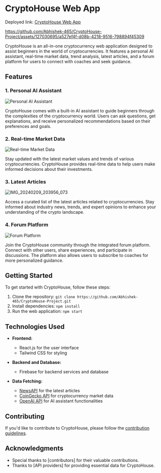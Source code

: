 # CryptoHouse Web App

Deployed link: [CryptoHouse Web App](https://jolly-speculoos-19cc36.netlify.app/)

https://github.com/Abhishek-465/CryptoHouse-Project/assets/127030695/a527ef4f-d08b-4218-9516-798894f45309



CryptoHouse is an all-in-one cryptocurrency web application designed to assist beginners in the world of cryptocurrencies. It features a personal AI assistant, real-time market data, trend analysis, latest articles, and a forum platform for users to connect with coaches and seek guidance.

## Features

### 1. Personal AI Assistant

![Personal AI Assistant](https://github.com/Abhishek-465/CryptoHouse-Project/assets/127030695/5c6ddf03-9d00-469b-85ed-000f9aee767d)

CryptoHouse comes with a built-in AI assistant to guide beginners through the complexities of the cryptocurrency world. Users can ask questions, get explanations, and receive personalized recommendations based on their preferences and goals.

### 2. Real-time Market Data

![Real-time Market Data](https://github.com/Abhishek-465/CryptoHouse-Project/assets/127030695/f3ffbd35-0665-4c7b-930f-eec7eadc0827)

Stay updated with the latest market values and trends of various cryptocurrencies. CryptoHouse provides real-time data to help users make informed decisions about their investments.

### 3. Latest Articles

![IMG_20240209_203956_073](https://github.com/Abhishek-465/CryptoHouse-Project/assets/127030695/c6c0c62a-1b26-4c8e-b1ad-64335528e32a)

Access a curated list of the latest articles related to cryptocurrencies. Stay informed about industry news, trends, and expert opinions to enhance your understanding of the crypto landscape.

### 4. Forum Platform

![Forum Platform](https://github.com/Abhishek-465/CryptoHouse-Project/assets/127030695/5fe48200-50f6-4114-9e25-abb9fd84d667)

Join the CryptoHouse community through the integrated forum platform. Connect with other users, share experiences, and participate in discussions. The platform also allows users to subscribe to coaches for more personalized guidance.

## Getting Started

To get started with CryptoHouse, follow these steps:

1. Clone the repository: `git clone https://github.com/Abhishek-465/CryptoHouse-Project.git`
2. Install dependencies: `npm install`
3. Run the web application: `npm start`

## Technologies Used

- **Frontend:**
  - React.js for the user interface
  - Tailwind CSS for styling

- **Backend and Database:**
  - Firebase for backend services and database

- **Data Fetching:**
  - [NewsAPI](https://newsapi.org/) for the latest articles
  - [CoinGecko API](https://www.coingecko.com/) for cryptocurrency market data
  - [OpenAI API](https://beta.openai.com/) for AI assistant functionalities

## Contributing

If you'd like to contribute to CryptoHouse, please follow the [contribution guidelines](CONTRIBUTING.md).

## Acknowledgments

- Special thanks to [contributors] for their valuable contributions.
- Thanks to [API providers] for providing essential data for CryptoHouse.

